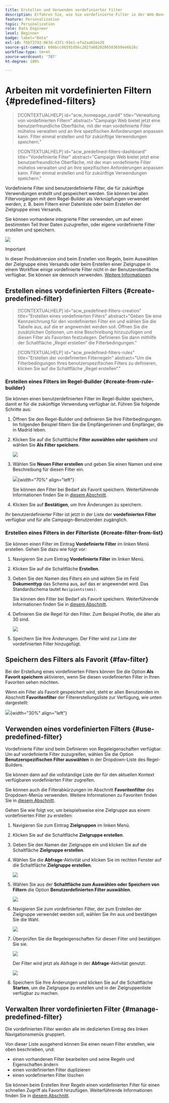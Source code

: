 ```yaml
---
title: Erstellen und Verwenden vordefinierter Filter
description: Erfahren Sie, wie Sie vordefinierte Filter in der Web-Benutzeroberfläche von Adobe Campaign erstellen und verwalten
feature: Personalization
topic: Personalization
role: Data Engineer
level: Beginner
badge: label="Beta"
exl-id: f6b73792-063d-4371-93e1-efa2aa02ee28
source-git-commit: 686bcc06591d56c2827a6826286503659ee6b26c
workflow-type: tm+mt
source-wordcount: '787'
ht-degree: 100%

---
```


# Arbeiten mit vordefinierten Filtern {#predefined-filters}

>[!CONTEXTUALHELP]
>id="acw_homepage_card4"
>title="Verwaltung von vordefinierten Filtern"
>abstract="Campaign Web bietet jetzt eine benutzerfreundliche Oberfläche, mit der man vordefinierte Filter mühelos verwalten und an Ihre spezifischen Anforderungen anpassen kann. Filter einmal erstellen und für zukünftige Verwendungen speichern."

>[!CONTEXTUALHELP]
>id="acw_predefined-filters-dashboard"
>title="Vordefinierte Filter"
>abstract="Campaign Web bietet jetzt eine benutzerfreundliche Oberfläche, mit der man vordefinierte Filter mühelos verwalten und an Ihre spezifischen Anforderungen anpassen kann. Filter einmal erstellen und für zukünftige Verwendungen speichern."

Vordefinierte Filter sind benutzerdefinierte Filter, die für zukünftige Verwendungen erstellt und gespeichert werden. Sie können bei allen Filtervorgängen mit dem Regel-Builder als Verknüpfungen verwendet werden, z. B. beim Filtern einer Datenliste oder beim Erstellen der Zielgruppe eines Versands.

Sie können vorhandene integrierte Filter verwenden, um auf einen bestimmten Teil Ihrer Daten zuzugreifen, oder eigene vordefinierte Filter erstellen und speichern.

![](assets/predefined-filters-menu.png)

>[!IMPORTANT]
>
>In dieser Produktversion sind beim Erstellen von Regeln, beim Auswählen der Zielgruppe eines Versands oder beim Erstellen einer Zielgruppe in einem Workflow einige vordefinierte Filter nicht in der Benutzeroberfläche verfügbar. Sie können sie dennoch verwenden. [Weitere Informationen](guardrails.md#predefined-filters-filters-guardrails-limitations)


## Erstellen eines vordefinierten Filters {#create-predefined-filter}

>[!CONTEXTUALHELP]
>id="acw_predefined-filters-creation"
>title="Erstellen eines vordefinierten Filters"
>abstract="Geben Sie eine Kennzeichnung für den vordefinierten Filter ein und wählen Sie die Tabelle aus, auf die er angewendet werden soll. Öffnen Sie die zusätzlichen Optionen, um eine Beschreibung hinzuzufügen und diesen Filter als Favoriten festzulegen. Definieren Sie dann mithilfe der Schaltfläche „Regel erstellen“ die Filterbedingungen."

>[!CONTEXTUALHELP]
>id="acw_predefined-filters-rules"
>title="Erstellen der vordefinierten Filterregeln"
>abstract="Um die Filterbedingungen Ihres benutzerspezifischen Filters zu definieren, klicken Sie auf die Schaltfläche „Regel erstellen“."

### Erstellen eines Filters im Regel-Builder {#create-from-rule-builder}

Sie können einen benutzerdefinierten Filter im Regel-Builder speichern, damit er für die zukünftige Verwendung verfügbar ist. Führen Sie folgende Schritte aus:

1. Öffnen Sie den Regel-Builder und definieren Sie Ihre Filterbedingungen. Im folgenden Beispiel filtern Sie die Empfängerinnen und Empfänger, die in Madrid leben.
1. Klicken Sie auf die Schaltfläche **Filter auswählen oder speichern** und wählen Sie **Als Filter speichern**.

   ![](assets/predefined-filters-save.png)

1. Wählen Sie **Neuen Filter erstellen** und geben Sie einen Namen und eine Beschreibung für diesen Filter ein.

   ![](assets/predefined-filters-save-filter.png){width="70%" align="left"}

   Sie können den Filter bei Bedarf als Favorit speichern. Weiterführende Informationen finden Sie in [diesem Abschnitt](#fav-filter).

1. Klicken Sie auf **Bestätigen**, um Ihre Änderungen zu speichern.

Ihr benutzerdefinierter Filter ist jetzt in der Liste der **vordefinierten Filter** verfügbar und für alle Campaign-Benutzenden zugänglich.

### Erstellen eines Filters in der Filterliste {#create-filter-from-list}

Sie können einen Filter im Eintrag **Vordefinierte Filter** im linken Menü erstellen. Gehen Sie dazu wie folgt vor:

1. Navigieren Sie zum Eintrag **Vordefinierte Filter** im linken Menü.
1. Klicken Sie auf die Schaltfläche **Erstellen**.
1. Geben Sie den Namen des Filters ein und wählen Sie im Feld **Dokumenttyp** das Schema aus, auf das er angewendet wird. Das Standardschema lautet `Recipients(nms)`.

   Sie können den Filter bei Bedarf als Favorit speichern. Weiterführende Informationen finden Sie in [diesem Abschnitt](#fav-filter).

1. Definieren Sie die Regel für den Filter. Zum Beispiel Profile, die älter als 30 sind.

   ![](assets/filter-30+.png)

1. Speichern Sie Ihre Änderungen. Der Filter wird zur Liste der vordefinierten Filter hinzugefügt.

## Speichern des Filters als Favorit {#fav-filter}

Bei der Erstellung eines vordefinierten Filters können Sie die Option **Als Favorit speichern** aktivieren, wenn Sie diesen vordefinierten Filter in Ihren Favoriten sehen möchten.


Wenn ein Filter als Favorit gespeichert wird, steht er allen Benutzenden im Abschnitt **Favoritenfilter** der Filtererstellungsliste zur Verfügung, wie unten dargestellt:

![](assets/predefined-filters-favorite.png){width="30%" align="left"}

## Verwenden eines vordefinierten Filters {#use-predefined-filter}

Vordefinierte Filter sind beim Definieren von Regeleigenschaften verfügbar. Um auf vordefinierte Filter zuzugreifen, wählen Sie die Option **Benutzerspezifischen Filter auswählen** in der Dropdown-Liste des Regel-Builders.

Sie können dann auf die vollständige Liste der für den aktuellen Kontext verfügbaren vordefinierten Filter zugreifen.

Sie können auch die Filterabkürzungen im Abschnitt **Favoritenfilter** des Dropdown-Menüs verwenden. Weitere Informationen zu Favoriten finden Sie in [diesem Abschnitt](#fav-filter).

Gehen Sie wie folgt vor, um beispielsweise eine Zielgruppe aus einem vordefinierten Filter zu erstellen:

1. Navigieren Sie zum Eintrag **Zielgruppen** im linken Menü.
1. Klicken Sie auf die Schaltfläche **Zielgruppe erstellen**.
1. Geben Sie den Namen der Zielgruppe ein und klicken Sie auf die Schaltfläche **Zielgruppe erstellen**.
1. Wählen Sie die **Abfrage**-Aktivität und klicken Sie im rechten Fenster auf die Schaltfläche **Zielgruppe erstellen**.

   ![](assets//build-audience-from-filter.png)

1. Wählen Sie aus der **Schaltfläche zum Auswählen oder Speichern von Filtern** die Option **Benutzerdefinierten Filter auswählen**.

   ![](assets/build-audience-select-custom-filter.png)

1. Navigieren Sie zum vordefinierten Filter, der zum Erstellen der Zielgruppe verwendet werden soll, wählen Sie ihn aus und bestätigen Sie die Wahl.

   ![](assets/build-audience-filter-list.png)

1. Überprüfen Sie die Regeleigenschaften für diesen Filter und bestätigen Sie sie.

   ![](assets/build-audience-check.png)

   Der Filter wird jetzt als Abfrage in der **Abfrage**-Aktivität genutzt.

   ![](assets/build-audience-confirm.png)

1. Speichern Sie Ihre Änderungen und klicken Sie auf die Schaltfläche **Starten**, um die Zielgruppe zu erstellen und in der Zielgruppenliste verfügbar zu machen.

## Verwalten Ihrer vordefinierten Filter {#manage-predefined-filter}

Die vordefinierten Filter werden alle im dedizierten Eintrag des linken Navigationsmenüs gruppiert.

Von dieser Liste ausgehend können Sie einen neuen Filter erstellen, wie oben beschrieben, und:

* einen vorhandenen Filter bearbeiten und seine Regeln und Eigenschaften ändern
* einen vordefinierten Filter duplizieren
* einen vordefinierten Filter löschen

Sie können beim Erstellen Ihrer Regeln einen vordefinierten Filter für einen schnellen Zugriff als Favorit hinzufügen. Weiterführende Informationen finden Sie in [diesem Abschnitt](#fav-filter).

<!--
## Built-in predefined filters {#ootb-predefined-filter}

Campaign comes with a set of predefined filters, built from the client console. These filters can be used to define your audiences, and rules. They must not be modified.
-->
